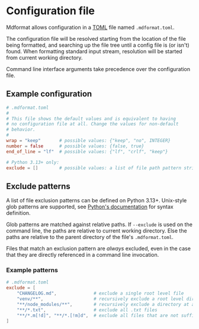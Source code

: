 # Configuration file

Mdformat allows configuration in a [TOML](https://toml.io) file named `.mdformat.toml`.

The configuration file will be resolved starting from the location of the file being formatted,
and searching up the file tree until a config file is (or isn't) found.
When formatting standard input stream, resolution will be started from current working directory.

Command line interface arguments take precedence over the configuration file.

## Example configuration

```toml
# .mdformat.toml
#
# This file shows the default values and is equivalent to having
# no configuration file at all. Change the values for non-default
# behavior.
#
wrap = "keep"       # possible values: {"keep", "no", INTEGER}
number = false      # possible values: {false, true}
end_of_line = "lf"  # possible values: {"lf", "crlf", "keep"}

# Python 3.13+ only:
exclude = []        # possible values: a list of file path pattern strings
```

## Exclude patterns

A list of file exclusion patterns can be defined on Python 3.13+.
Unix-style glob patterns are supported, see
[Python's documentation](https://docs.python.org/3/library/pathlib.html#pattern-language)
for syntax definition.

Glob patterns are matched against relative paths.
If `--exclude` is used on the command line, the paths are relative to current working directory.
Else the paths are relative to the parent directory of the file's `.mdformat.toml`.

Files that match an exclusion pattern are _always_ excluded,
even in the case that they are directly referenced in a command line invocation.

### Example patterns
```toml
# .mdformat.toml
exclude = [
    "CHANGELOG.md",              # exclude a single root level file
    "venv/**",                   # recursively exclude a root level directory
    "**/node_modules/**",        # recursively exclude a directory at any level
    "**/*.txt",                  # exclude all .txt files
    "**/*.m[!d]", "**/*.[!m]d",  # exclude all files that are not suffixed .md
]
```
